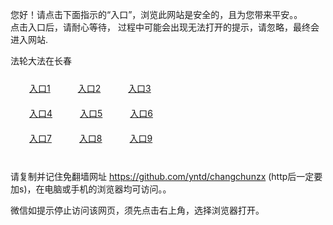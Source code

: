 您好！请点击下面指示的“入口”，浏览此网站是安全的，且为您带来平安。。 <br/>
点击入口后，请耐心等待， 过程中可能会出现无法打开的提示，请忽略，最终会进入网站. </br>

法轮大法在长春<br/>
<div style="padding:10px"><a style="margin:20px" target="_blank" href="https://d1ld9u2bfap34g.cloudfront.net/2Qpsp?gqrdisi" id="ccLink1" rel="nofollow">入口1</a> <a target="_blank" style="margin:20px" href="https://d3imuolrz4o8gm.cloudfront.net/2Qpsp?ftnbpgjb" id="ccLink2" rel="nofollow">入口2</a> <a style="margin:20px" target="_blank" href="https://dlbtcpywmysh5.cloudfront.net/2Qpsp?vuaeaoj" id="ccLink3" rel="nofollow">入口3</a></div>

<div style="padding:10px" ><a style="margin:20px" target="_blank" href="https://d1ld9u2bfap34g.cloudfront.net/2Qpsp?gqrdisi" id="ccLink4" rel="nofollow">入口4</a> <a style="margin:20px" href="https://d3imuolrz4o8gm.cloudfront.net/2Qpsp?ftnbpgjb" target="_blank" id="ccLink5" rel="nofollow">入口5</a> <a style="margin:20px" href="https://dlbtcpywmysh5.cloudfront.net/2Qpsp?vuaeaoj" target="_blank" id="ccLink6" rel="nofollow">入口6</a></div>

<div style="padding:10px"><a style="margin:20px" target="_blank" href="https://d1ld9u2bfap34g.cloudfront.net/2Qpsp?gqrdisi" id="ccLink7" rel="nofollow">入口7</a> <a style="margin:20px" href="https://d3imuolrz4o8gm.cloudfront.net/2Qpsp?ftnbpgjb" target="_blank" id="ccLink8" rel="nofollow">入口8</a> <a style="margin:20px" target="_blank" href="https://dlbtcpywmysh5.cloudfront.net/2Qpsp?vuaeaoj" id="ccLink9" rel="nofollow">入口9</a></div>

<br/>



请复制并记住免翻墙网址 https://github.com/yntd/changchunzx (http后一定要加s)，在电脑或手机的浏览器均可访问。。<br/>

微信如提示停止访问该网页，须先点击右上角，选择浏览器打开。

